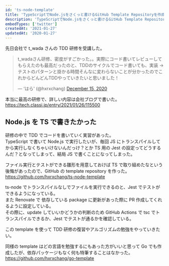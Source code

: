 ```yaml
---
id: 'ts-node-template'
title: 'TypeScriptでNode.jsをさくっと書けるGitHub Template Repositoryを作成した'
description: 'TypeScriptでNode.jsをさくっと書けるGitHub Template Repository を作成した'
embedTypes: ['twitter']
createdAt: '2021-01-27'
updatedAt: '2020-01-27'
---
```


先日会社で t_wada さんの TDD 研修を受講した。

<blockquote class="twitter-tweet"><p lang="ja" dir="ltr">t_wadaさん研修、密度がすごかった。。実際にコード書いてレビューしてもらえたのも最高だったのと、TDDのサイクルでコード書いても、実装 -&gt; テストのパターンと掛かる時間そんなに変わらないことが分かったのでこれからどんどんTDDやっていきたいと思いました！</p>&mdash; ‘はら&#39; (@hxrxchang) <a href="https://twitter.com/hxrxchang/status/1338771326148874242?ref_src=twsrc%5Etfw">December 15, 2020</a></blockquote> <script async src="https://platform.twitter.com/widgets.js" charset="utf-8"></script>

本当に最高の研修で、詳しい内容は会社ブログで書いた。  
https://tech.classi.jp/entry/2021/01/26/115500

## Node.js を TS で書きたかった

研修の中で TDD でコードを書いていく実習があった。  
TypeScript で書いて Node.js で実行したいが、毎回 JS にトランスパイルしてから実行しなくちゃいけないんだっけ？とか TS 用の Jest の設定ってどうするんだ？となってしまって、結局 JS で書くことになってしまった。

ファイル実行とテストができる雛形を用意しておけば TS で取り組めたなという後悔があったので、GitHub の template repository を作った。  
https://github.com/hxrxchang/ts-node-template

ts-node でトランスパイルなしでファイルを実行できるのと、Jest でテストができるようになっている。  
また Renovate で 依存している package に更新があった際に PR 作成してくれるように設定している。  
その際に、update していいかどうかの判断のため GitHub Actions で tsc でトランスパイルできるか、Jest でテストが通るかを確認している。

この template を使って TDD 研修の復習やアルゴリズムの勉強をやっていきたい。

同様の template はどの言語を勉強するにもあった方がいいと思って Go でも作成したが、依存パッケージもなく何も特筆することはなかった。  
https://github.com/hxrxchang/go-template
